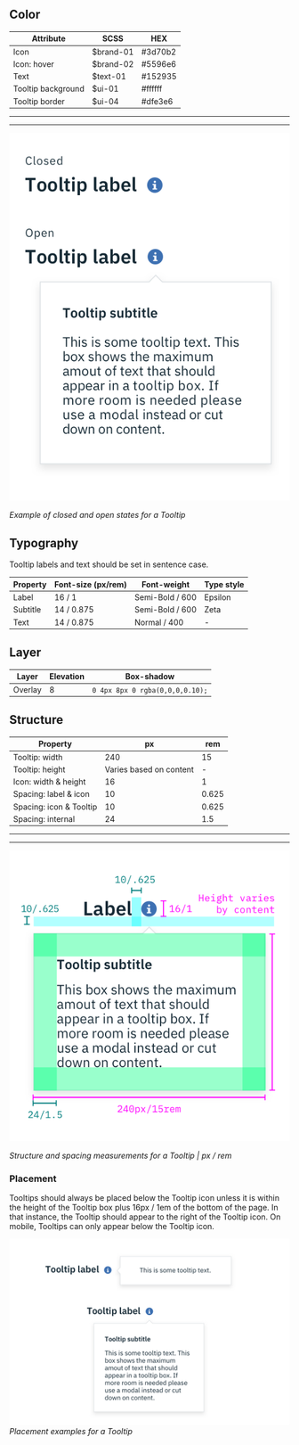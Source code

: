 ## Color

| Attribute              | SCSS      | HEX       |
|--------------------|-----------|-----------|
| Icon               | $brand-01 | #3d70b2   |
| Icon: hover        | $brand-02 | #5596e6   |
| Text               | $text-01  | #152935   |
| Tooltip background | $ui-01    | #ffffff   |
| Tooltip border     | $ui-04    | #dfe3e6   |

---
***
>  
![Closed and open states for a Tooltip](images/tooltip-style-1.png)

_Example of closed and open states for a Tooltip_

## Typography

Tooltip labels and text should be set in sentence case.

| Property | Font-size (px/rem)     | Font-weight  | Type style |
|----------|-----------------|--------------|---|
| Label   | 16 / 1     | Semi-Bold / 600   | Epsilon  |
| Subtitle    | 14 / 0.875 | Semi-Bold / 600   | Zeta  |
| Text     | 14 / 0.875 | Normal / 400 | - |

## Layer

| Layer      | Elevation     | Box-shadow      |
|------------|----------|----------|
| Overlay    | 8        | `0 4px 8px 0 rgba(0,0,0,0.10);`  |

## Structure

| Property                | px  | rem   |
|-------------------------|-----|-------|
| Tooltip: width          | 240 | 15    |
| Tooltip: height         | Varies based on content | - |
| Icon: width & height    | 16  | 1     |
| Spacing: label & icon   | 10  | 0.625 |
| Spacing: icon & Tooltip | 10  | 0.625 |
| Spacing: internal       | 24  | 1.5   |

---
***
>  
![Structure and spacing measurements for a tooltip](images/tooltip-style-2.png)

_Structure and spacing measurements for a Tooltip | px / rem_

### Placement

Tooltips should always be placed below the Tooltip icon unless it is within the height of the Tooltip box plus 16px / 1em of the bottom of the page. In that instance, the Tooltip should appear to the right of the Tooltip icon. On mobile, Tooltips can only appear below the Tooltip icon.

![Placement examples for a Tooltip](images/tooltip-style-3.png)
_Placement examples for a Tooltip_
